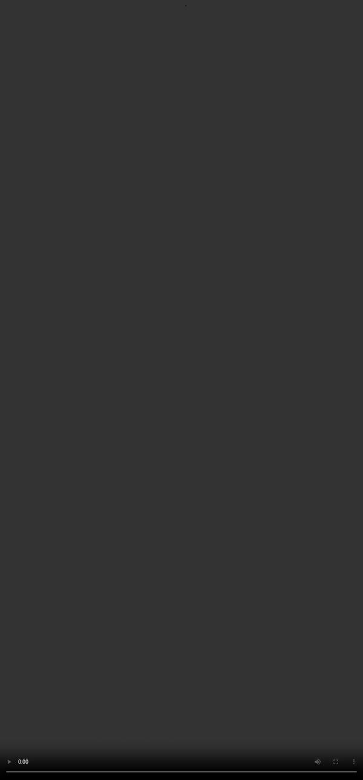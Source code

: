 # <span style="color:#000000">Error Correction & Formatting Tips</span>

## <span style="color:#364BC9">Converting the Answer format to LaTeX and making it more professional and presentable</span>
<video src="${PRIVATE_PREFERENCE_RANKING_VIDEO_3}" frameborder="0" allowfullscreen style="position: absolute; top: 0; left: 0; width: 100%; height: 100%; border: none; object-fit: cover;" controls="" controlslist="nodownload nofullscreen" style="width: 100%" />

## <span style="color:#364BC9">Fixing errors involving misplaced "" and usage of \ce{} an essential tool for chemistry questions.</span>
<video src="${PRIVATE_PREFERENCE_RANKING_VIDEO_5}" frameborder="0" allowfullscreen style="position: absolute; top: 0; left: 0; width: 100%; height: 100%; border: none; object-fit: cover;" controls="" controlslist="nodownload nofullscreen" style="width: 100%" />

## <span style="color:#8591FF">Common Mistakes to Avoid</span>


<span style="color:#8591FF">Mistakes to Avoid</span> |                         
<img height="350" width="900" src="${PRIVATE_PREFERENCE_RANKING_IMAGE_3}" />

**❗️Project-specific LaTeX styles and formatting rules will be provided during your onboarding.** **A detailed documentation link is shared in the resource tab.**

## <span style="color:#364BC9">Formatting Best Practices</span>

1. **Compile/check** content regularly while typing.
2. **Avoid blank lines after equations**—it starts a new paragraph. Instead, avoid leaving blanks before or after dollar symbols; the math equation/variables won't render.
3. **Keep LaTeX minimal**—use only what's needed for rendering on our platform.
